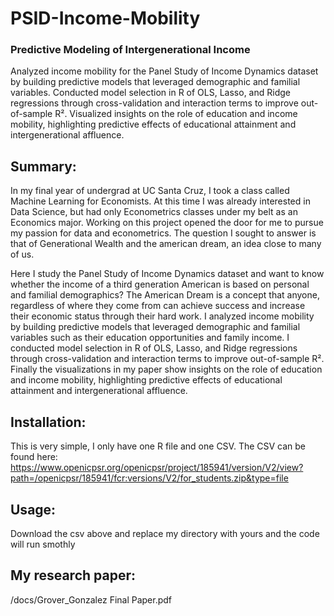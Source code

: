 # PSID-Income-Mobility
### Predictive Modeling of Intergenerational Income
Analyzed income mobility for the Panel Study of Income Dynamics dataset by building predictive models that leveraged demographic and familial variables. Conducted model selection in R of OLS, Lasso, and Ridge regressions through cross-validation and interaction terms to improve out-of-sample R². Visualized insights on the role of education and income mobility, highlighting predictive effects of educational attainment and intergenerational affluence.

## Summary:
In my final year of undergrad at UC Santa Cruz, I took a class called Machine Learning for Economists. At this time I was already interested in Data Science, but had only Econometrics classes under my belt as an Economics major. Working on this project opened the door for me to pursue my passion for data and econometrics. The question I sought to answer is that of Generational Wealth and the american dream, an idea close to many of us.

Here I study the Panel Study of Income Dynamics dataset and want to know whether the income of a third generation American is based on personal and familial demographics? The American Dream is a concept that anyone, regardless of where they come from can achieve success and increase their economic status through their hard work. I analyzed income mobility by building predictive models that leveraged demographic and familial variables such as their education opportunities and family income. I conducted model selection in R of OLS, Lasso, and Ridge regressions through cross-validation and interaction terms to improve out-of-sample R². Finally the visualizations in my paper show insights on the role of education and income mobility, highlighting predictive effects of educational attainment and intergenerational affluence.

## Installation:
This is very simple, I only have one R file and one CSV. The CSV can be found here:
https://www.openicpsr.org/openicpsr/project/185941/version/V2/view?path=/openicpsr/185941/fcr:versions/V2/for_students.zip&type=file

## Usage: 
Download the csv above and replace my directory with yours
and the code will run smothly


## My research paper: 
/docs/Grover_Gonzalez Final Paper.pdf
